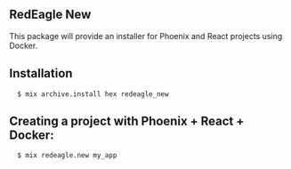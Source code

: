 ## RedEagle New

  This package will provide an installer for Phoenix and React projects using Docker.

  ## Installation

      $ mix archive.install hex redeagle_new
      
  ## Creating a project with Phoenix + React + Docker:

      $ mix redeagle.new my_app
